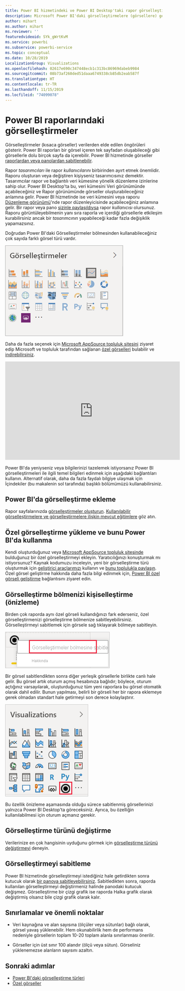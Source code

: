 ```yaml
---
title: Power BI hizmetindeki ve Power BI Desktop'taki rapor görselleştirmelerine genel bakış
description: Microsoft Power BI'daki görselleştirmelere (görsellere) genel bakış.
author: mihart
ms.author: mihart
ms.reviewer: ''
featuredvideoid: SYk_gWrtKvM
ms.service: powerbi
ms.subservice: powerbi-service
ms.topic: conceptual
ms.date: 10/28/2019
LocalizationGroup: Visualizations
ms.openlocfilehash: 02617e690c347448ecb1c313bc86969dabeb9984
ms.sourcegitcommit: 08b73af260ded51daaa6749338cb85db2eab587f
ms.translationtype: HT
ms.contentlocale: tr-TR
ms.lasthandoff: 11/15/2019
ms.locfileid: "74099078"
---
```

# <a name="visualizations-in-power-bi-reports"></a>Power BI raporlarındaki görselleştirmeler

Görselleştirmeler (kısaca görseller) verilerden elde edilen öngörüleri gösterir. Power BI raporları bir görsel içeren tek sayfadan oluşabileceği gibi görsellerle dolu birçok sayfa da içerebilir. Power BI hizmetinde görseller [raporlardan veya panolardan sabitlenebilir](../service-dashboard-pin-tile-from-report.md).

Rapor *tasarımcıları* ile rapor *kullanıcılarını* birbirinden ayırt etmek önemlidir.  Raporu oluşturan veya değiştiren kişiyseniz tasarımcısınız demektir.  Tasarımcılar rapor ve bağlantılı veri kümesine yönelik düzenleme izinlerine sahip olur. Power BI Desktop'ta bu, veri kümesini Veri görünümünde açabileceğiniz ve Rapor görünümünde görseller oluşturabileceğiniz anlamına gelir. Power BI hizmetinde ise veri kümesini veya raporu [Düzenleme görünümü](../consumer/end-user-reading-view.md)'nde rapor düzenleyicisinde açabileceğiniz anlamına gelir. Bir rapor veya pano [sizinle paylaşıldıysa](../consumer/end-user-shared-with-me.md) rapor *kullanıcısı* olursunuz. Raporu görüntüleyebilmenin yanı sıra raporla ve içerdiği görsellerle etkileşim kurabilirsiniz ancak bir *tasarımcının* yapabileceği kadar fazla değişiklik yapamazsınız.

Doğrudan Power BI'daki Görselleştirmeler bölmesinden kullanabileceğiniz çok sayıda farklı görsel türü vardır.

![her görselleştirme türüne ait simgeleri içeren bölme](media/power-bi-report-visualizations/power-bi-icons.png)

Daha da fazla seçenek için [Microsoft AppSource topluluk sitesini](https://appsource.microsoft.com) ziyaret edip Microsoft ve topluluk tarafından sağlanan [özel görselleri](../developer/visuals/custom-visual-develop-tutorial.md) bulabilir ve [indirebilirsiniz](https://appsource.microsoft.com/marketplace/apps?page=1&product=power-bi-visuals).

<iframe width="560" height="315" src="https://www.youtube.com/embed/SYk_gWrtKvM?list=PL1N57mwBHtN0JFoKSR0n-tBkUJHeMP2cP" frameborder="0" allowfullscreen></iframe>


Power BI'da yeniyseniz veya bilgilerinizi tazelemek istiyorsanız Power BI görselleştirmeleri ile ilgili temel bilgileri edinmek için aşağıdaki bağlantıları kullanın.  Alternatif olarak, daha da fazla faydalı bilgiye ulaşmak için İçindekiler (bu makalenin sol tarafında) başlıklı bölümümüzü kullanabilirsiniz.

## <a name="add-a-visualization-in-power-bi"></a>Power BI'da görselleştirme ekleme

Rapor sayfalarınızda [görselleştirmeler oluşturun](power-bi-report-add-visualizations-i.md). [Kullanılabilir görselleştirmelere ve görselleştirmelere ilişkin mevcut eğitimlere](power-bi-visualization-types-for-reports-and-q-and-a.md) göz atın. 

## <a name="upload-a-custom-visualization-and-use-it-in-power-bi"></a>Özel görselleştirme yükleme ve bunu Power BI'da kullanma

Kendi oluşturduğunuz veya [Microsoft AppSource topluluk sitesinde](https://appsource.microsoft.com/marketplace/apps?product=power-bi-visuals) bulduğunuz bir özel görselleştirmeyi ekleyin. Yaratıcılığınızı konuşturmak mı istiyorsunuz? Kaynak kodumuzu inceleyin, yeni bir görselleştirme türü oluşturmak için [geliştirici araçlarımızı](../developer/visuals/custom-visual-develop-tutorial.md) kullanın ve [bunu toplulukla paylaşın](../developer/office-store.md). Özel görsel geliştirme hakkında daha fazla bilgi edinmek için, [Power BI özel görseli geliştirme](../developer/visuals/custom-visual-develop-tutorial.md) bağlantısını ziyaret edin.

## <a name="personalize-your-visualization-pane-preview"></a>Görselleştirme bölmenizi kişiselleştirme (önizleme)

Birden çok raporda aynı özel görseli kullandığınızı fark ederseniz, özel görselleştirmenizi görselleştirme bölmenize sabitleyebilirsiniz. Görselleştirmeyi sabitlemek için görsele sağ tıklayarak bölmeye sabitleyin.

![Görselleştirme bölmesine sabitleme](media/power-bi-report-visualizations/power-bi-pin-custom-visual-option.png)

Bir görsel sabitlendikten sonra diğer yerleşik görsellerle birlikte canlı hale gelir. Bu görsel artık oturum açmış hesabınıza bağlıdır; böylece, oturum açtığınız varsayılarak, oluşturduğunuz tüm yeni raporlara bu görsel otomatik olarak dahil edilir. Bunun yapılması, belirli bir görseli her bir rapora eklemeye gerek olmadan standart hale getirmeyi son derece kolaylaştırır.

![Kişiselleştirilmiş görselleştirme bölmesi](media/power-bi-report-visualizations/power-bi-personalized-visualization-pane.png)

Bu özellik önizleme aşamasında olduğu sürece sabitlenmiş görsellerinizi yalnızca Power BI Desktop'ta göreceksiniz. Ayrıca, bu özelliğin kullanılabilmesi için oturum açmanız gerekir.

## <a name="change-the-visualization-type"></a>Görselleştirme türünü değiştirme

Verilerinize en çok hangisinin uyduğunu görmek için [görselleştirme türünü değiştirmeyi](power-bi-report-change-visualization-type.md) deneyin.

## <a name="pin-the-visualization"></a>Görselleştirmeyi sabitleme

Power BI hizmetinde görselleştirmeyi istediğiniz hale getirdikten sonra kutucuk olarak [bir panoya sabitleyebilirsiniz](../service-dashboard-pin-tile-from-report.md). Sabitledikten sonra, raporda kullanılan görselleştirmeyi değiştirmeniz halinde panodaki kutucuk değişmez. Görselleştirme bir çizgi grafik ise raporda Halka grafik olarak değiştirmiş olsanız bile çizgi grafik olarak kalır.

## <a name="limitations-and-considerations"></a>Sınırlamalar ve önemli noktalar
- Veri kaynağına ve alan sayısına (ölçüler veya sütunlar) bağlı olarak, görsel yavaş yüklenebilir.  Hem okunabilirlik hem de performans nedeniyle görsellerin toplam 10-20 toplam alanla sınırlanması önerilir. 

- Görseller için üst sınır 100 alandır (ölçü veya sütun). Görseliniz yüklenemezse alanların sayısını azaltın.   

## <a name="next-steps"></a>Sonraki adımlar

* [Power BI'daki görselleştirme türleri](power-bi-visualization-types-for-reports-and-q-and-a.md)
* [Özel görseller](../developer/power-bi-custom-visuals.md)
